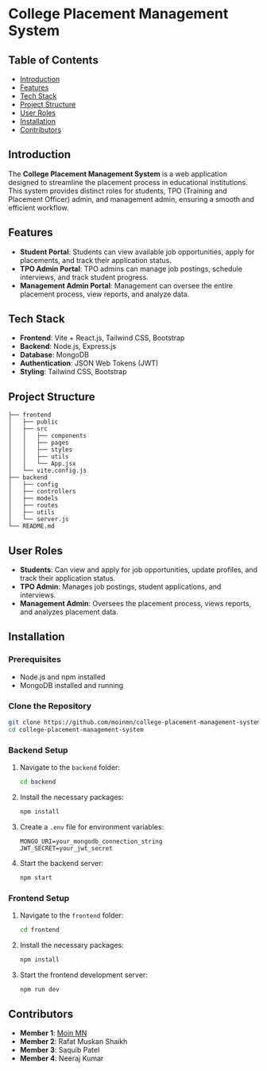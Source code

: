 # College Placement Management System

## Table of Contents
- [Introduction](#introduction)
- [Features](#features)
- [Tech Stack](#tech-stack)
- [Project Structure](#project-structure)
- [User Roles](#user-roles)
- [Installation](#installation)
- [Contributors](#contributors)

## Introduction
The **College Placement Management System** is a web application designed to streamline the placement process in educational institutions. This system provides distinct roles for students, TPO (Training and Placement Officer) admin, and management admin, ensuring a smooth and efficient workflow.

## Features
- **Student Portal**: Students can view available job opportunities, apply for placements, and track their application status.
- **TPO Admin Portal**: TPO admins can manage job postings, schedule interviews, and track student progress.
- **Management Admin Portal**: Management can oversee the entire placement process, view reports, and analyze data.

## Tech Stack
- **Frontend**: Vite + React.js, Tailwind CSS, Bootstrap
- **Backend**: Node.js, Express.js
- **Database**: MongoDB
- **Authentication**: JSON Web Tokens (JWT)
- **Styling**: Tailwind CSS, Bootstrap

## Project Structure
```plaintext
├── frontend
│   ├── public
│   ├── src
│   │   ├── components
│   │   ├── pages
│   │   ├── styles
│   │   ├── utils
│   │   └── App.jsx
│   └── vite.config.js
├── backend
│   ├── config
│   ├── controllers
│   ├── models
│   ├── routes
│   ├── utils
│   └── server.js
└── README.md
```

## User Roles
- **Students**: Can view and apply for job opportunities, update profiles, and track their application status.
- **TPO Admin**: Manages job postings, student applications, and interviews.
- **Management Admin**: Oversees the placement process, views reports, and analyzes placement data.

## Installation

### Prerequisites
- Node.js and npm installed
- MongoDB installed and running

### Clone the Repository
```bash
git clone https://github.com/moinmn/college-placement-management-system.git
cd college-placement-management-system
```

### Backend Setup
1. Navigate to the `backend` folder:
   ```bash
   cd backend
   ```
2. Install the necessary packages:
   ```bash
   npm install
   ```
3. Create a `.env` file for environment variables:
   ```env
   MONGO_URI=your_mongodb_connection_string
   JWT_SECRET=your_jwt_secret
   ```
4. Start the backend server:
   ```bash
   npm start
   ```

### Frontend Setup
1. Navigate to the `frontend` folder:
   ```bash
   cd frontend
   ```
2. Install the necessary packages:
   ```bash
   npm install
   ```
3. Start the frontend development server:
   ```bash
   npm run dev
   ```

## Contributors
- **Member 1**: [Moin MN](https://www.linkedin.com/in/moinnaik/)
- **Member 2**: Rafat Muskan Shaikh
- **Member 3**: Saquib Patel
- **Member 4**: Neeraj Kumar

